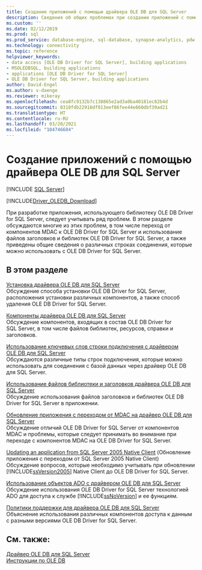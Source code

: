 ```yaml
---
title: Создание приложений с помощью драйвера OLE DB для SQL Server
description: Сведения об общих проблемах при создании приложений с помощью OLE DB Driver for SQL Server и о том, на что следует рассчитывать при обновлении с более старого драйвера OLE DB.
ms.custom: ''
ms.date: 02/12/2019
ms.prod: sql
ms.prod_service: database-engine, sql-database, synapse-analytics, pdw
ms.technology: connectivity
ms.topic: reference
helpviewer_keywords:
- data access [OLE DB Driver for SQL Server], building applications
- MSOLEDBSQL, building applications
- applications [OLE DB Driver for SQL Server]
- OLE DB Driver for SQL Server, building applications
author: David-Engel
ms.author: v-daenge
ms.reviewer: mikeray
ms.openlocfilehash: cea8fc9132b7c138865e2ad3a0ba40181ec82b4d
ms.sourcegitcommit: 0310fdb22916df013eef86fee44e660dbf39ad21
ms.translationtype: HT
ms.contentlocale: ru-RU
ms.lasthandoff: 03/20/2021
ms.locfileid: "104746604"
---
```

# <a name="building-applications-with-ole-db-driver-for-sql-server"></a>Создание приложений с помощью драйвера OLE DB для SQL Server
[!INCLUDE [SQL Server](../../../includes/applies-to-version/sql-asdb-asdbmi-asa-pdw.md)]

[!INCLUDE[Driver_OLEDB_Download](../../../includes/driver_oledb_download.md)]

  При разработке приложения, использующего библиотеку OLE DB Driver for SQL Server, следует учитывать ряд проблем. В этом разделе обсуждаются многие из этих проблем, в том числе переход от компонентов MDAC к OLE DB Driver for SQL Server и использование файлов заголовков и библиотек OLE DB Driver for SQL Server, а также приведены общие сведения о различных строках соединения, которые можно использовать с OLE DB Driver for SQL Server.  

## <a name="in-this-section"></a>В этом разделе  
 [Установка драйвера OLE DB для SQL Server](../../oledb/applications/installing-oledb-driver-for-sql-server.md)  
 Обсуждение способа установки OLE DB Driver for SQL Server, расположения установки различных компонентов, а также способ удаления OLE DB Driver for SQL Server.  

 [Компоненты драйвера OLE DB для SQL Server](../../oledb/applications/components-of-oledb-driver-for-sql-server.md)  
 Обсуждение компонентов, входящих в состав OLE DB Driver for SQL Server, в том числе файлов библиотек, ресурсов, справки и заголовков.  

 [Использование ключевых слов строки подключения с драйвером OLE DB для SQL Server](../../oledb/applications/using-connection-string-keywords-with-oledb-driver-for-sql-server.md)  
 Обсуждаются различные типы строк подключения, которые можно использовать для соединения с базой данных через драйвер OLE DB для SQL Server.  

 [Использование файлов библиотеки и заголовков драйвера OLE DB для SQL Server](../../oledb/applications/using-the-oledb-driver-for-sql-server-header-and-library-files.md)  
 Обсуждение использования файлов заголовков и библиотек OLE DB Driver for SQL Server в приложении.  

 [Обновление приложения с переходом от MDAC на драйвер OLE DB для SQL Server](../../oledb/applications/updating-an-application-to-oledb-driver-for-sql-server-from-mdac.md)  
 Обсуждение отличий OLE DB Driver for SQL Server от компонентов MDAC и проблемы, которые следует принимать во внимание при переходе с компонентов MDAC на OLE DB Driver for SQL Server.  

 [Updating an application from SQL Server 2005 Native Client](../../oledb/applications/updating-an-application-from-sql-server-2005-native-client.md) (Обновление приложения с переходом от SQL Server 2005 Native Client)  
 Обсуждение вопросов, которые необходимо учитывать при обновлении [!INCLUDE[ssVersion2005](../../../includes/ssversion2005-md.md)] Native Client до OLE DB Driver for SQL Server.  

 [Использование объектов ADO с драйвером OLE DB для SQL Server](../../oledb/applications/using-ado-with-oledb-driver-for-sql-server.md)  
 Обсуждение использования OLE DB Driver for SQL Server технологией ADO для доступа к службе [!INCLUDE[ssNoVersion](../../../includes/ssnoversion-md.md)] и ее функциям.  

 [Политики поддержки для драйвера OLE DB для SQL Server](../../oledb/applications/support-policies-for-oledb-driver-for-sql-server.md)  
 Объяснение использования различных компонентов доступа к данным с разными версиями OLE DB Driver for SQL Server.  

## <a name="see-also"></a>См. также:  
 [Драйвер OLE DB для SQL Server](../../oledb/oledb-driver-for-sql-server.md)     
 [Инструкции по OLE DB](../../oledb/ole-db-how-to/ole-db-how-to-topics.md)  
